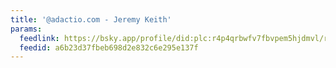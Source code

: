 ```yaml
---
title: '@adactio.com - Jeremy Keith'
params:
  feedlink: https://bsky.app/profile/did:plc:r4p4qrbwfv7fbvpem5hjdmvl/rss
  feedid: a6b23d37fbeb698d2e832c6e295e137f
---
```

